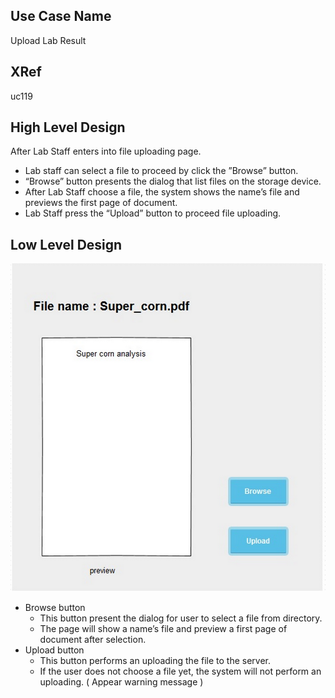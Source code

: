 Use Case Name
-------------
Upload Lab Result

XRef
----
uc119

High Level Design
-----------------

After Lab Staff enters into file uploading page.
* Lab staff can select a file to proceed by click the ”Browse” button.
* “Browse” button presents the dialog that list files on the storage device.
* After Lab Staff choose a file, the system shows the name’s file and previews the first page of document.
* Lab Staff press the “Upload” button to proceed file uploading.


Low Level Design
----------------

![Screenshot](images/ds119-UploadLabResult.png)

* Browse button
  - This button present the dialog for user to select a file from directory.
  - The page will show a name’s file and preview a first page of document after selection.
* Upload button
  - This button performs an uploading the file to the server.
  - If the user does not choose a file yet, the system will not perform an uploading.  ( Appear warning message )
